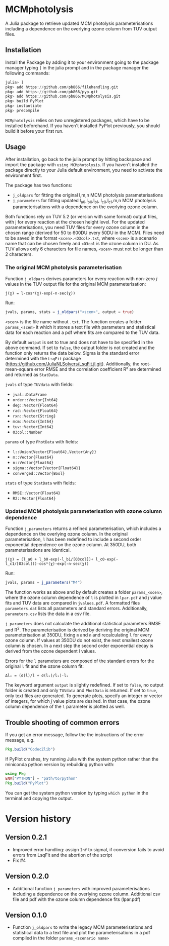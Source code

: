 MCMphotolysis
=============

A Julia package to retrieve updated MCM photolysis parameterisations including
a dependence on the overlying ozone column from TUV output files.


Installation
------------

Install the Package by adding it to your environment going to the package
manager typing `]` in the julia prompt and in the package manager the following commands:

```julia
julia> ]
pkg> add https://github.com/pb866/filehandling.git
pkg> add https://github.com/pb866/pyp.git
pkg> add https://github.com/pb866/MCMphotolysis.git
pkg> build PyPlot
pkg> instantiate
pkg> precompile
```

`MCMphotolysis` relies on two unregistered packages, which have to be installed
beforehand. If you haven't installed PyPlot previously, you should build it
before your first run.


Usage
-----

After installation, go back to the julia prompt by hitting backspace and
import the package with `using MCMphotolysis`.
If you haven't installed the package directly to your Julia default environment,
you need to activate the environment first.

The package has two functions:
- `j_oldpars` for fitting the original l,m,n MCM photolysis parameterisations
- `j_parameters` for fitting updated l<sub>a0</sub>,l<sub>b0</sub>,l<sub>b1</sub>,
  l<sub>c0</sub>,l<sub>c1</sub>,m,n MCM photolysis parameterisations with a
  dependence on the overlying ozone column.

Both functions rely on TUV 5.2 (or version with same format) output files,
with j for every reaction at the chosen height level. For the updated
parameterisations, you need TUV files for every ozone column in the chosen
range (derived for 50 to 600DU every 50DU in the MCM). Files need to be
saved in the format `<scen>.<O3col>.txt`, where `<scen>` is a scenario name
that can be chosen freely and `<O3col` is the ozone column in DU. As TUV
allows only 6 characters for file names, `<scen>` must not be longer than
2 characters.

### The original MCM photolysis parameterisation

Function `j_oldpars` derives parameters for every reaction with non-zero
_j_ values in the TUV output file for the original MCM parameterisation:

    j(χ) = l·cosᵐ(χ)·exp(-n·sec(χ))


Run:

```julia
jvals, params, stats = j_oldpars("<scen>", output = true)
```

`<scen>` is the file name without `.txt`. The function creates a folder
`params_<scen>` it which it stores a text file with parameters and statistical
data for each reaction and a pdf where fits are compared to the TUV data.

By default `output` is set to true and does not have to be specified in
the above command. If set to `false`, the output folder is not created
and the function only returns the data below. Sigma is the standard error
determined with the `LsqFit` package (https://github.com/JuliaNLSolvers/LsqFit.jl.git).
Additionally, the root-mean-square error RMSE and the correlation coefficient
R² are determined and returned as `StatData`.

`jvals` of type `TUVdata` with fields:
- `jval::DataFrame`
- `order::Vector{Int64}`
- `deg::Vector{Float64}`
- `rad::Vector{Float64}`
- `rxn::Vector{String}`
- `mcm::Vector{Int64}`
- `tuv::Vector{Int64}`
- `O3col::Number`

`params` of type `PhotData` with fields:
- `l::Union{Vector{Float64},Vector{Any}}`
- `m::Vector{Float64}`
- `n::Vector{Float64}`
- `sigma::Vector{Vector{Float64}}`
- `converged::Vector{Bool}`

`stats` of type `StatData` with fields:
- `RMSE::Vector{Float64}`
- `R2::Vector{Float64}`


### Updated MCM photolysis parameterisation with ozone column dependence

Function `j_parameters` returns a refined parameterisation, which includes a dependence on the overlying ozone column. In the original parameterisation,
`l` has been redefined to include a second order exponential dependence on the
ozone column. At 350DU, both parameterisations are identical.

    j(χ) = (l_a0 + l_b0·exp(-l_b1/[O3col])+ l_c0·exp(-l_c1/[O3col]))·cosᵐ(χ)·exp(-n·sec(χ))


Run:

```julia
jvals, params = j_parameters("M4")
```

The function works as above and by default creates a folder `params_<scen>`,
where the ozone column dependence of `l` is plotted in `lpar.pdf` and
_j_ value fits and TUV data are compared in `jvalues.pdf`. A formatted files
`parameters.dat` lists all parameters and standard errors. Additionally,
`parameters.csv` lists the data in a csv file.

`j_parameters` does not calculate the additional statistical parameters RMSE
and R<sup>2</sup>. The parameterisation is derived by deriving the original MCM
parameterisation at 350DU, fixing `m` and `n` and recalculating `l` for every
ozone column. If values at 350DU do not exist, the next smallest ozone column
is chosen. In a next step the second order exponential decay is derived from
the ozone dependent l values.

Errors for the `l` parameters are composed of the standard errors for the
original `l` fit and the ozone column fit:

    Δlₓ = (σ(l)/l + σ(lₓ)/lₓ)·lₓ

The keyword argument `output` is slightly redefined. If set to `false`, no
output folder is created and only `TUVdata` and `PhotData` is returned.
If set to `true`, only text files are generated. To generate plots, specify
an integer or vector of integers, for which _j_ value plots are desired.
In that case, the ozone column dependence of the `l` parameter is plotted
as well.


Trouble shooting of common errors
---------------------------------

If you get an error message, follow the the instructions of the error message, e.g.

```julia
Pkg.build("CodecZlib")
```

If PyPlot crashes, try running Julia with the system python rather than
the miniconda python version by rebuilding python with:

```julia
using Pkg
ENV["PYTHON"] = "path/to/python"
Pkg.build("PyPlot")
```

You can get the system python version by typing `which python` in the terminal
and copying the output.


Version history
===============

Version 0.2.1
-------------
- Improved error handling: assign `Inf` to sigmal, if conversion fails to avoid
  errors from LsqFit and the abortion of the script
- Fix #4

Version 0.2.0
-------------
- Additional function `j_parameters` with improved parameterisations including
  a dependence on the overlying ozone column. Additional csv file and pdf with
  the ozone column dependence fits (lpar.pdf)

Version 0.1.0
-------------
- Function `j_oldpars` to write the legacy MCM parameterisations and statistical
  data to a text file and plot the parameterisations in a pdf compiled in the
  folder `params_<scenario name>`
